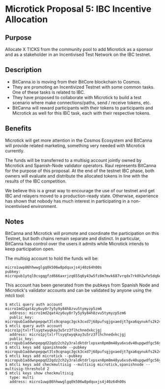 # Microtick Proposal 5: IBC Incentive Allocation

## Purpose

Allocate X TICKS from the community pool to add Microtick as a sponsor and as a stakeholder in an Incentivised Test Network on the IBC testnet.

## Description

- BitCanna.io is moving from their BitCore blockchain to Cosmos.
- They are promoting an Incentivized Testnet with some common tasks. One of these tasks is related to IBC.
- They have proposed to collaborate with Microtick to build a test scenario where make connections/paths, send / receive tokens, etc.
- BitCanna will reward participants with their tokens to participants and Microtick as well for this IBC task, each with their respective tokens.

## Benefits

Microtick will get more attention in the Cosmos Ecosystem and BitCanna will provide related marketing, something very needed with Microtick currently.

The funds will be transferred to a multisig account jointly owned by Microtick and Spanish-Node validator operators. Raul represents BitCanna for the purpose of this proposal. At the end of the testnet IBC phase, both owners will evaluate and distribute the allocated tokens in line with the results of the IBC competition.

We believe this is a great way to encourage the use of our testnet and get IBC and relayers moved to a production-ready state. Otherwise, experience has shown that nobody has much interest in participating in a non-incentivised environment.

## Notes

BitCanna and Microtick will promote and coordinate the participation on this Testnet, but both chains remain separate and distinct. In particular, BitCanna has control over the users it admits while Microtick intends to keep participation open.

The multisig account to hold the funds will be:

```
micro1uwp86hhwwglgq0k506w8pdquxjs4j40z64h00s
pubkey: micropub1ytql0csgqgfzd666axrjzq655q6y43w5fz8m7mvk687vrqdx7rk0h2wfe5dq6e2lczsu6j33f5fzd666axrjzquhrlqtsp8633z33drsvma95wrcnq3ysdmjmyhusdm5qf8evnq4v5fmhjtn
```

This account has been generated from the pubkeys from Spanish Node and Microtick's validator accounts and can be validated by anyone using the mtcli tool:

```
$ mtcli query auth account micro1md2qat4zy6uy0r7y5y9y84h8zvu5tymyzp5zm6
  address: micro1md2qat4zy6uy0r7y5y9y84h8zvu5tymyzp5zm6
  public_key: micropub1addwnpepqwt3ls9cqnagc3gck3cxd7j68pufsgjgxaedjt7gxa6qynukfs2k24a8plr
$ mtcli query auth account micro1pjtxlrflsyqtwyqkay3u5rz3flhchnedxkcjgj
  address: micro1pjtxlrflsyqtwyqkay3u5rz3flhchnedxkcjgj
  public_key: micropub1addwnpepqd22qdz2ch2y3raldktdrlxpsxn0pm8m48yu6xsdv40upgwdfgc56ywq8ck
$ mtcli keys add spanishnode --pubkey micropub1addwnpepqwt3ls9cqnagc3gck3cxd7j68pufsgjgxaedjt7gxa6qynukfs2k24a8plr
$ mtcli keys add microtick --pubkey micropub1addwnpepqd22qdz2ch2y3raldktdrlxpsxn0pm8m48yu6xsdv40upgwdfgc56ywq8ck
$ mtcli keys add checkmultisig --multisig microtick,spanishnode --multisig-threshold 2
$ mtcli keys show checkmultisig
  type: multi
  address: micro1uwp86hhwwglgq0k506w8pdquxjs4j40z64h00s
```
